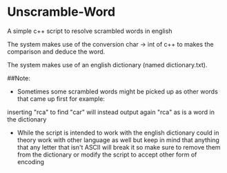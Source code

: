 # Unscramble-Word
A simple c++ script to resolve scrambled words in english

The system makes use of the conversion char -> int of c++ to makes the comparison and deduce the word.

The system makes use of an english dictionary (named dictionary.txt).

##Note:
* Sometimes some scrambled words might be picked up as other words that came up first for example:

inserting "rca" to find "car" will instead output again "rca" as is a word in the dictionary

* While the script is intended to work with the english dictionary could in theory work with other language as well but keep in mind that anything that any letter that isn't ASCII will break it so make sure to remove them from the dictionary or modify the script to accept other form of encoding

